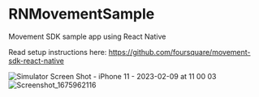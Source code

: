 # RNMovementSample
Movement SDK sample app using React Native

Read setup instructions here: https://github.com/foursquare/movement-sdk-react-native

![Simulator Screen Shot - iPhone 11 - 2023-02-09 at 11 00 03](https://user-images.githubusercontent.com/197929/217885431-82e3400d-4f7a-46bb-bb67-771d76ead5a0.png)
![Screenshot_1675962116](https://user-images.githubusercontent.com/197929/217885433-91d5d3b2-43d1-4f20-9b90-cac612018317.png)
